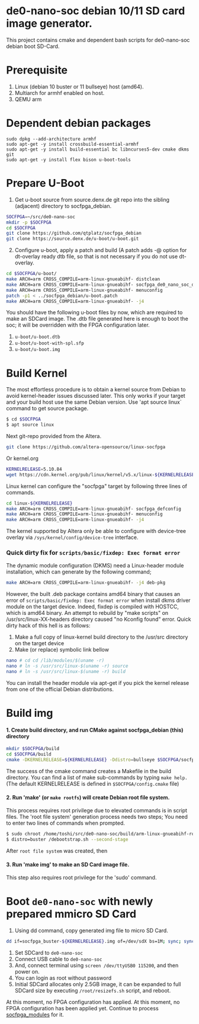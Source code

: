 de0-nano-soc debian 10/11 SD card image generator.
=====

This project contains cmake and dependent bash scripts for de0-nano-soc debian boot SD-Card.

Prerequisite
===============

1. Linux (debian 10 buster or 11 bullseye) host (amd64).
2. Multiarch for armhf enabled on host.
3. QEMU arm

Dependent debian packages
===========================

```
sudo dpkg --add-architecture armhf
sudo apt-get -y install crossbuild-essential-armhf
sudo apt-get -y install build-essential bc libncurses5-dev cmake dkms git
sudo apt-get -y install flex bison u-boot-tools
```

Prepare U-Boot
===========================
1. Get u-boot source from source.denx.de git repo into the sibling (adjacent) directory to socfpga_debian.

```bash
SOCFPGA=~/src/de0-nano-soc
mkdir -p $SOCFPGA
cd $SOCFPGA
git clone https://github.com/qtplatz/socfpga_debian
git clone https://source.denx.de/u-boot/u-boot.git
```
2. Configure u-boot, apply a patch and build (A patch adds -@ option for dt-overlay ready dtb file, so that is not necessary if you do not use dt-overlay.

```bash
cd $SOCFPGA/u-boot/
make ARCH=arm CROSS_COMPILE=arm-linux-gnueabihf- distclean
make ARCH=arm CROSS_COMPILE=arm-linux-gnueabihf- socfpga_de0_nano_soc_defconfig
make ARCH=arm CROSS_COMPILE=arm-linux-gnueabihf- menuconfig
patch -p1 < ../socfpga_debian/u-boot.patch
make ARCH=arm CROSS_COMPILE=arm-linux-gnueabihf- -j4
```
You should have the following u-boot files by now, which are required to make an SDCard image.
The .dtb file generated here is enough to boot the soc; it will be overridden with the FPGA configuration later.

1. `u-boot/u-boot.dtb`
1. `u-boot/u-boot-with-spl.sfp`
1. `u-boot/u-boot.img`

Build Kernel
=============================

The most effortless procedure is to obtain a kernel source from Debian to avoid kernel-header issues discussed later.  This only works if your target and your build host use the same Debian version.  Use 'apt source linux` command to get source package.

```bash
$ cd $SOCFPGA
$ apt source linux
```

Next git-repo provided from the Altera.

```bash
git clone https://github.com/altera-opensource/linux-socfpga
```

Or kernel.org

```bash
KERNELRELEASE=5.10.84
wget https://cdn.kernel.org/pub/linux/kernel/v5.x/linux-${KERNELRELEASE}.tar.xz; tar xvf linux-${KERNELRELEASE}.tar.xz
```

Linux kernel can configure the "socfpga" target by following three lines of commands.

```bash
cd linux-${KERNELRELEASE}
make ARCH=arm CROSS_COMPILE=arm-linux-gnueabihf- socfpga_defconfig
make ARCH=arm CROSS_COMPILE=arm-linux-gnueabihf- menuconfig
make ARCH=arm CROSS_COMPILE=arm-linux-gnueabihf- -j4
```

The kernel supported by Altera only be able to configure with device-tree overlay via `/sys/kernel/config/device-tree` interface.

### Quick dirty fix for `scripts/basic/fixdep: Exec format error`

The dynamic module configuration (DKMS) need a Linux-header module installation, which can generate by the following command;

```bash
make ARCH=arm CROSS_COMPILE=arm-linux-gnueabihf- -j4 deb-pkg
```
However, the built .deb package contains amd64 binary that causes an error of `scripts/basic/fixdep: Exec format error` when install dkms driver module on the target device.  Indeed, fixdep is compiled with HOSTCC, which is amd64 binary.  An attempt to rebuild by "make scripts" on /usr/src/linux-XX-headers directory caused "no Kconfig found" error.  Quick dirty hack of this hell is as follows:

1. Make a full copy of linux-kernel build directory to the /usr/src directory on the target device
2. Make (or replace) symbolic link bellow
```bash
nano # cd cd /lib/modules/$(uname -r)
nano # ln -s /usr/src/linux-$(uname -r) source
nano # ln -s /usr/src/linux-$(uname -r) build
```

You can install the header module via apt-get if you pick the kernel release from one of the official Debian distributions.

Build img
=============================

#### 1. Create build directory, and run CMake against socfpga_debian (this) directory

```bash
mkdir $SOCFPGA/build
cd $SOCFPGA/build
cmake -DKERNELRELEASE=${KERNELRELEASE} -Ddistro=bullseye $SOCFPGA/socfpga_debian
```

The success of the cmake command creates a Makefile in the build directory.  You can find a list of make sub-commands by typing `make help.`
(The default KERNELRELEASE is defined in `$SOCFPGA/config.cmake` file)

#### 2. Run 'make' (or `make rootfs`) will create Debian root file system.
This process requires root privilege due to elevated commands is in script files.  The 'root file system' generation process needs two steps; You need to enter two lines of commands when prompted.
```bash
$ sudo chroot /home/toshi/src/de0-nano-soc/build/arm-linux-gnueabihf-rootfs-buster
$ distro=buster /debootstrap.sh --second-stage
```
After `root file system` was created, then

#### 3. Run 'make img' to make an SD Card image file.

This step also requires root privilege for the 'sudo' command.

Boot `de0-nano-soc` with newly prepared mmicro SD Card
=============================

1. Using dd command, copy generated img file to micro SD Card.

```bash
dd if=socfpga_buster-${KERNELRELEASE}.img of=/dev/sdX bs=1M; sync; sync; sync
```

1. Set SDCard to `de0-nano-soc`
1. Connect USB cable to `de0-nano-soc`
1. And, connect terminal using `screen /dev/ttyUSB0 115200`, and then power on.
1. You can login as root without password
1. Initial SDCard allocates only 2.5GB image, it can be expanded to full SDCard size by executing `/root/resizefs.sh` script, and reboot.

At this moment, no FPGA configuration has applied.  At this moment, no FPGA configuration has been applied yet.  Continue to process [socfpga_modules](https://github.com/qtplatz/socfpga_modules) for it.
